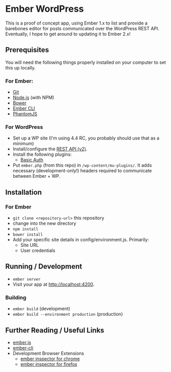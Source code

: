 # Ember WordPress

This is a proof of concept app, using Ember 1.x to list and provide a barebones editor for posts communicated over the WordPress REST API.
Eventually, I hope to get around to updating it to Ember 2.x!

## Prerequisites

You will need the following things properly installed on your computer to set this up locally.

### For Ember:
* [Git](http://git-scm.com/)
* [Node.js](http://nodejs.org/) (with NPM)
* [Bower](http://bower.io/)
* [Ember CLI](http://www.ember-cli.com/)
* [PhantomJS](http://phantomjs.org/)

### For WordPress
* Set up a WP site (I'm using 4.4 RC, you probably should use that as a minimum)
* Install/configure the [REST API (v2)](https://wordpress.org/plugins/rest-api).
* Install the following plugins:
  * [Basic Auth](https://github.com/WP-API/Basic-Auth)
* Put `ember.php` (from this repo) in `/wp-content/mu-plugins/`. It adds necessary (development-only!) headers required to communicate between Ember + WP.

## Installation

### For Ember
* `git clone <repository-url>` this repository
* change into the new directory
* `npm install`
* `bower install`
* Add your specific site details in config/environment.js. Primarily:
  * Site URL
  * User credentials

## Running / Development

* `ember server`
* Visit your app at [http://localhost:4200](http://localhost:4200).

### Building

* `ember build` (development)
* `ember build --environment production` (production)

## Further Reading / Useful Links

* [ember.js](http://emberjs.com/)
* [ember-cli](http://www.ember-cli.com/)
* Development Browser Extensions
  * [ember inspector for chrome](https://chrome.google.com/webstore/detail/ember-inspector/bmdblncegkenkacieihfhpjfppoconhi)
  * [ember inspector for firefox](https://addons.mozilla.org/en-US/firefox/addon/ember-inspector/)

